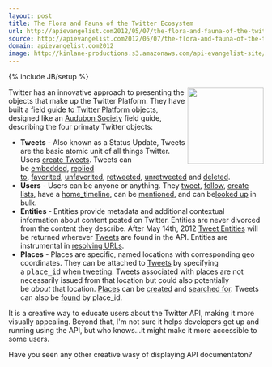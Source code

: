 ```yaml
---
layout: post
title: The Flora and Fauna of the Twitter Ecosystem
url: http://apievangelist.com2012/05/07/the-flora-and-fauna-of-the-twitter-ecosystem/
source: http://apievangelist.com2012/05/07/the-flora-and-fauna-of-the-twitter-ecosystem/
domain: apievangelist.com2012
image: http://kinlane-productions.s3.amazonaws.com/api-evangelist-site/blog/Field-Guide-Tweets.png
---
```

{% include JB/setup %}<p>
     <img src="http://kinlane-productions.s3.amazonaws.com/api-evangelist/twitter/Field-Guide-Tweets.png"  width="150" align="right" />
</p>
<p>
     Twitter has an innovative approach to presenting the objects that make up the Twitter Platform. They have built a <a title="field guide to Twitter Platform objects" href="https://dev.twitter.com/docs/platform-objects">field guide to Twitter Platform objects</a>, designed like an <a title="Audubon Society" href="http://www.audubon.org/">Audubon Society</a> field guide, describing the four primaty Twitter objects:
</p>
<ul>
     <li>
          <strong>Tweets</strong> - Also known as a Status Update, Tweets are the basic atomic unit of all things Twitter. Users <a href="https://dev.twitter.com/docs/api/1/post/statuses/update">create Tweets</a>. Tweets can be <a href="https://dev.twitter.com/docs/embedded-tweets">embedded</a>, <a href="https://dev.twitter.com/docs/api/1/post/statuses/update">replied to</a>, <a href="https://dev.twitter.com/docs/api/1/post/favorites/create/%3Aid">favorited</a>, <a href="https://dev.twitter.com/docs/api/1/post/favorites/destroy/%3Aid">unfavorited</a>, <a href="https://dev.twitter.com/docs/api/1/post/statuses/retweet/%3Aid">retweeted</a>, <a href="https://dev.twitter.com/docs/api/1/post/statuses/destroy/%3Aid">unretweeted</a> and <a href="https://dev.twitter.com/docs/api/1/post/statuses/destroy/%3Aid">deleted</a>.
     </li>
     <li>
          <strong>Users</strong> - Users can be anyone or anything. They <a href="https://dev.twitter.com/docs/api/1/post/statuses/update">tweet</a>, <a href="https://dev.twitter.com/docs/api/1/post/friendships/create">follow</a>, <a href="https://dev.twitter.com/docs/api/1/post/lists/create">create lists</a>, have a <a href="https://dev.twitter.com/docs/api/1/get/statuses/home_timeline">home_timeline</a>, can be <a href="https://dev.twitter.com/docs/api/1/get/statuses/mentions">mentioned</a>, and can be<a href="https://dev.twitter.com/docs/api/1/get/users/lookup">looked up</a> in bulk.
     </li>
     <li>
          <strong>Entities</strong> - Entities provide metadata and additional contextual information about content posted on Twitter. Entities are never divorced from the content they describe. After May 14th, 2012 <a href="https://dev.twitter.com/docs/tweet-entities">Tweet Entities</a> will be returned wherever <a href="https://dev.twitter.com/docs/platform-objects/tweets">Tweets</a> are found in the API. Entities are instrumental in <a href="https://dev.twitter.com/docs/tco-url-wrapper">resolving URLs</a>.
     </li>
     <li>
          <strong>Places</strong> - Places are specific, named locations with corresponding geo coordinates. They can be attached to <a href="https://dev.twitter.com/docs/platform-objects/tweets">Tweets</a> by specifying a <tt>place_id</tt> when <a href="https://dev.twitter.com/docs/api/1/post/statuses/update">tweeting</a>. Tweets associated with places are not necessarily issued from that location but could also potentially be <em>about</em> that location. <a href="https://dev.twitter.com/docs/api/1/get/geo/id/%3Aplace_id">Places</a> can be <a href="https://dev.twitter.com/docs/api/1/post/geo/place">created</a> and <a href="https://dev.twitter.com/docs/api/1/get/geo/search">searched for</a>. Tweets can also be <a href="https://dev.twitter.com/docs/places/finding-tweets-about-places">found</a> by place_id.
     </li>
</ul>
<p>
     It is a creative way to educate users about the Twitter API, making it more visually appealing. Beyond that, I'm not sure it helps developers get up and running using the API, but who knows...it might make it more accessible to some users.
</p>
<p>
     Have you seen any other creative wasy of displaying API documentaton?
</p>
<p>
     <br />
</p>
